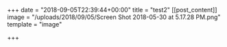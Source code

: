 +++
date = "2018-09-05T22:39:44+00:00"
title = "test2"
[[post_content]]
image = "/uploads/2018/09/05/Screen Shot 2018-05-30 at 5.17.28 PM.png"
template = "image"

+++
